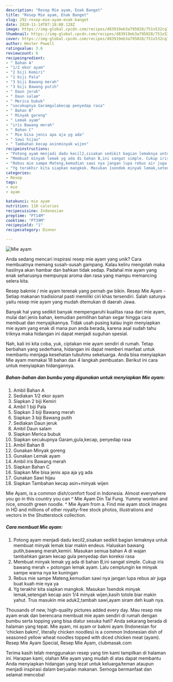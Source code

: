 ```yaml
---
description: "Resep Mie ayam, Enak Banget"
title: "Resep Mie ayam, Enak Banget"
slug: 292-resep-mie-ayam-enak-banget
date: 2020-11-14T07:18:08.128Z
image: https://img-global.cpcdn.com/recipes/d83919eb3a795028/751x532cq70/mie-ayam-foto-resep-utama.jpg
thumbnail: https://img-global.cpcdn.com/recipes/d83919eb3a795028/751x532cq70/mie-ayam-foto-resep-utama.jpg
cover: https://img-global.cpcdn.com/recipes/d83919eb3a795028/751x532cq70/mie-ayam-foto-resep-utama.jpg
author: Hester Powell
ratingvalue: 3.6
reviewcount: 6
recipeingredient:
- " Bahan A"
- "1/2 ekor ayam"
- "2 biji Kemiri"
- "1 biji Pala"
- "3 biji Bawang merah"
- "3 biji Bawang putih"
- " Daun jeruk"
- " Daun salam"
- " Merica bubuk"
- "secukupnya Garamgulakecap penyedap rasa"
- " Bahan B"
- " Minyak goreng"
- " Lemak ayam"
- "iris Bawang merah"
- " Bahan C"
- " Mie bisa jenis apa aja yg ada"
- " Sawi hijau"
- " Tambahan kecap asinminyak wijen"
recipeinstructions:
- "Potong ayam menjadi dadu kecil2,sisakan sedikit bagian lemaknya untuk membuat minyak lemak biar makin endeus. Haluskan bawang putih,bawang merah,kemiri. Masukan semua bahan A di wajan tambahkan garam kecap gula penyedap dan koreksi rasa"
- "Membuat minyak lemak yg ada di bahan B,ini sangat simple. Cukup iris bawang merah + potongan lemak ayam. Lalu cemplungin ke minyak sampe warna nya ke kuningan"
- "Rebus mie sampe Mateng,kemudian sawi nya jangan lupa rebus air juga buat kuah mie nya ya"
- "Yg terakhir kita siapkan mangkok. Masukan 1sendok minyak lemak,setengah kecap asin 1/4 minyak wijen,kasih totole biar makin yahut. Trus masukin mie aduk2,tambah sawi,ayam siram deh kuah nya."
categories:
- Resep
tags:
- mie
- ayam

katakunci: mie ayam 
nutrition: 110 calories
recipecuisine: Indonesian
preptime: "PT14M"
cooktime: "PT39M"
recipeyield: "1"
recipecategory: Dinner

---
```



![Mie ayam](https://img-global.cpcdn.com/recipes/d83919eb3a795028/751x532cq70/mie-ayam-foto-resep-utama.jpg)

Anda sedang mencari inspirasi resep mie ayam yang unik? Cara membuatnya memang susah-susah gampang. Kalau keliru mengolah maka hasilnya akan hambar dan bahkan tidak sedap. Padahal mie ayam yang enak seharusnya mempunyai aroma dan rasa yang mampu memancing selera kita.

Resep bakmie / mie ayam terenak yang pernah gw bikin. Resep Mie Ayam - Setiap makanan tradisional pasti memiliki ciri khas tersendiri. Salah satunya yaitu resep mie ayam yang mudah dtemukan di daerah Jawa.

Banyak hal yang sedikit banyak mempengaruhi kualitas rasa dari mie ayam, mulai dari jenis bahan, kemudian pemilihan bahan segar hingga cara membuat dan menyajikannya. Tidak usah pusing kalau ingin menyiapkan mie ayam yang enak di mana pun anda berada, karena asal sudah tahu triknya maka hidangan ini dapat menjadi suguhan spesial.


Nah, kali ini kita coba, yuk, ciptakan mie ayam sendiri di rumah. Tetap berbahan yang sederhana, hidangan ini dapat memberi manfaat untuk membantu menjaga kesehatan tubuhmu sekeluarga. Anda bisa menyiapkan Mie ayam memakai 18 bahan dan 4 langkah pembuatan. Berikut ini cara untuk menyiapkan hidangannya.

<!--inarticleads1-->

##### Bahan-bahan dan bumbu yang digunakan untuk menyiapkan Mie ayam:

1. Ambil  Bahan A
1. Sediakan 1/2 ekor ayam
1. Siapkan 2 biji Kemiri
1. Ambil 1 biji Pala
1. Siapkan 3 biji Bawang merah
1. Siapkan 3 biji Bawang putih
1. Sediakan  Daun jeruk
1. Ambil  Daun salam
1. Siapkan  Merica bubuk
1. Siapkan secukupnya Garam,gula,kecap, penyedap rasa
1. Ambil  Bahan B
1. Gunakan  Minyak goreng
1. Gunakan  Lemak ayam
1. Ambil iris Bawang merah
1. Siapkan  Bahan C
1. Siapkan  Mie bisa jenis apa aja yg ada
1. Gunakan  Sawi hijau
1. Siapkan  Tambahan kecap asin+minyak wijen


Mie Ayam, is a common dish/comfort food in Indonesia. Almost everywhere you go in this country you can ^ Mie Ayam Din Tai Fung. Yummy wonton and nice, smooth green noodle. ^ Mie Ayam from a. Find mie ayam stock images in HD and millions of other royalty-free stock photos, illustrations and vectors in the Shutterstock collection. 

<!--inarticleads2-->

##### Cara membuat Mie ayam:

1. Potong ayam menjadi dadu kecil2,sisakan sedikit bagian lemaknya untuk membuat minyak lemak biar makin endeus. Haluskan bawang putih,bawang merah,kemiri. Masukan semua bahan A di wajan tambahkan garam kecap gula penyedap dan koreksi rasa
1. Membuat minyak lemak yg ada di bahan B,ini sangat simple. Cukup iris bawang merah + potongan lemak ayam. Lalu cemplungin ke minyak sampe warna nya ke kuningan
1. Rebus mie sampe Mateng,kemudian sawi nya jangan lupa rebus air juga buat kuah mie nya ya
1. Yg terakhir kita siapkan mangkok. Masukan 1sendok minyak lemak,setengah kecap asin 1/4 minyak wijen,kasih totole biar makin yahut. Trus masukin mie aduk2,tambah sawi,ayam siram deh kuah nya.


Thousands of new, high-quality pictures added every day. Mau resep mie ayam enak dan berencana membuat mie ayam sendiri di rumah dengan bumbu serta topping yang bisa diatur sesuka hati? Anda sekarang berada di halaman yang tepat. Mie ayam, mi ayam or bakmi ayam (Indonesian for &#39;chicken bakmi&#39;, literally chicken noodles) is a common Indonesian dish of seasoned yellow wheat noodles topped with diced chicken meat (ayam). Resep Mie Ayam Special, Resep Mie Ayam, clubmasak.com 

Terima kasih telah menggunakan resep yang tim kami tampilkan di halaman ini. Harapan kami, olahan Mie ayam yang mudah di atas dapat membantu Anda menyiapkan hidangan yang lezat untuk keluarga/teman ataupun menjadi inspirasi dalam berjualan makanan. Semoga bermanfaat dan selamat mencoba!
